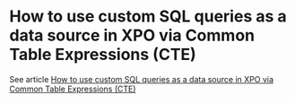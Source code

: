 # How to use custom SQL queries as a data source in XPO via Common Table Expressions (CTE)


<p>See article <a href="https://www.devexpress.com/Support/Center/p/K18528">How to use custom SQL queries as a data source in XPO via Common Table Expressions (CTE)</a></p>

<br/>


